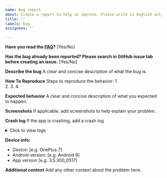 ```yaml
---
name: Bug report
about: Create a report to help us improve. Please write in English only.
title: ''
labels: bug
assignees: ''

---
```


**Have you read the [FAQ](https://github.com/RetroMusicPlayer/RetroMusicPlayer/blob/dev/FAQ.md)?**
[Yes/No]

**Has the bug already been reported? Please search in GitHub issue tab before creating an issue.**
[Yes/No]

**Describe the bug**
A clear and concise description of what the bug is.

**How To Reproduce**
Steps to reproduce the behavior:
1.  
2. 
3. 
4. 

**Expected behavior**
A clear and concise description of what you expected to happen.

**Screenshots**
If applicable, add screenshots to help explain your problem.

**Crash log**
If the app is crashing, add a crash log
<details>
  <summary>Click to view logs</summary>
PASTE YOUR LOGS HERE.
</details>

**Device info:**
 - Device: [e.g. OnePlus 7]
 - Android version: [e.g. Android 9]
 - App version [e.g. 3.5.300_0517]

**Additional context**
Add any other context about the problem here.
